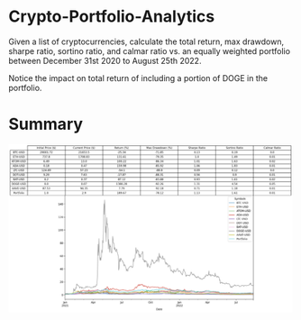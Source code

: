 # Crypto-Portfolio-Analytics

Given a list of cryptocurrencies, calculate the total return, max drawdown, sharpe ratio, sortino ratio, and calmar ratio vs. an equally weighted portfolio between December 31st 2020 to August 25th 2022. 

Notice the impact on total return of including a portion of DOGE in the portfolio. 

# Summary
![Summary Table](Summary.png)
